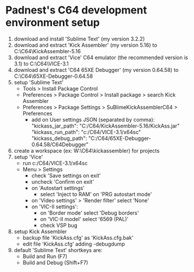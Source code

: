 # Padnest's C64 development environment setup
 1. download and install 'Sublime Text' (my version 3.2.2)   
 2. download and extract 'Kick Assembler' (my version 5.16) to C:\C64\KickAssembler-5.16
 3. download and extract 'Vice' C64 emulator (the recommended version is 3.1) to C:\C64\VICE-3.1
 4. download and extract 'C64 65XE Debugger' (my version 0.64.58)  to C:\C64\65XE-Debugger-0.64.58
 5. setup 'Sublime Text'
	- Tools > Install Package Control	
	- Preferences > Package Control > Install package > search Kick Assembler
	- Preferences > Package Settings > SuBlimeKickAssemblerC64 > Preferences
		- add on User settings JSON (separated by comma):
			"kickass_jar_path": "C:/C64/KickAssembler-5.16/KickAss.jar"
			"kickass_run_path": "c:/C64/VICE-3.1/x64sc"
			"kickass_debug_path": "C:/C64/65XE-Debugger-0.64.58/C64Debugger"
6. create a workspace (ex: W:\C64\kickassembler) for projects
7. setup 'Vice'
	- run c:/C64/VICE-3.1/x64sc
	- Menu > Settings
		- check 'Save settings on exit'
		- uncheck 'Confirm on exit'
		- on 'Autostart settings'
			- select 'Inject to RAM' on 'PRG autostart mode'
		- on 'Video settings' > 'Render filter' select 'None'
		- on 'VIC-II settings':
			- on 'Border mode' select 'Debug borders'
			- on 'VIC-II model' select '6569 (PAL)'
			- check VSP bug
8. setup Kick Assembler
	- backup file 'KickAss.cfg' as 'KickAss.cfg.bak'
	- edit file 'KickAss.cfg' adding
		-debugdump
9. default 'Sublime Text' shortkeys are:
	- Build and Run (F7)
	- Build and Debug (Shift+F7)
